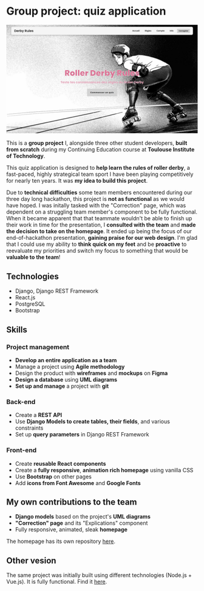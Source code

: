 # Group project: quiz application

![Home Screen](./images/cover.png)

This is a **group project** I, alongside three other student developers, **built from scratch** during my Continuing Education course at **Toulouse Institute of Technology**.

This quiz application is designed to **help learn the rules of roller derby**, a fast-paced, highly strategical team sport I have been playing competitively for nearly ten years. It was **my idea to build this project**.

Due to **technical difficulties** some team members encountered during our three day long hackathon, this project is **not as functional** as we would have hoped. I was initally tasked with the "Correction" page, which was dependent on a struggling team member's component to be fully functional. When it became apparent that that teammate wouldn't be able to finish up their work in time for the presentation, I **consulted with the team** and **made the decision to take on the homepage**. It ended up being the focus of our end-of-hackathon presentation, **gaining praise for our web design**. I'm glad that I could use my ability to **think quick on my feet** and be **proactive** to reevaluate my priorities and switch my focus to something that would be **valuable to the team**!

## Technologies

- Django, Django REST Framework
- React.js
- PostgreSQL
- Bootstrap

## Skills

### Project management

- **Develop an entire application as a team**
- Manage a project using **Agile methodology**
- Design the product with **wireframes** and **mockups** on **Figma**
- **Design a database** using **UML diagrams**
- **Set up and manage** a project with **git**

### Back-end

- Create a **REST API**
- Use **Django Models to create tables, their fields**, and various constraints
- Set up **query parameters** in Django REST Framework

### Front-end

- Create **reusable React components**
- Create a **fully responsive**, **animation rich homepage** using vanilla CSS
- Use **Bootstrap** on other pages
- Add **icons from Font Awesome** and **Google Fonts**

## My own contributions to the team

- **Django models** based on the project's **UML diagrams**
- **"Correction" page** and its "Explications" component
- Fully responsive, animated, sleak **homepage**

The homepage has its own repository [here](https://github.com/dinahdeichtmann/react_homepage).

## Other vesion

The same project was initially built using different technologies (Node.js + Vue.js). It is fully functional. Find it [here](https://github.com/dinahdeichtmann/node_vue_rollerderbyquiz).

